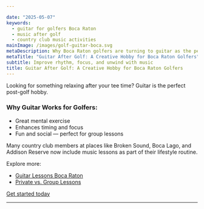 ```yaml
---

date: "2025-05-07"
keywords:
  - guitar for golfers Boca Raton
  - music after golf
  - country club music activities
mainImage: /images/golf-guitar-boca.svg
metaDescription: Why Boca Raton golfers are turning to guitar as the perfect creative outlet after time on the green.
metaTitle: "Guitar After Golf: A Creative Hobby for Boca Raton Golfers"
subtitle: Improve rhythm, focus, and unwind with music
title: Guitar After Golf: A Creative Hobby for Boca Raton Golfers
---
```


Looking for something relaxing after your tee time? Guitar is the perfect post-golf hobby.

### Why Guitar Works for Golfers:

- Great mental exercise
- Enhances timing and focus
- Fun and social — perfect for group lessons

Many country club members at places like Broken Sound, Boca Lago, and Addison Reserve now include music lessons as part of their lifestyle routine.

Explore more:

- [Guitar Lessons Boca Raton](https://www.parklandguitarlessons.com/guitar-lessons-boca-raton-fl)
- [Private vs. Group Lessons](https://www.parklandguitarlessons.com/guitar-chalk/private-vs-group-guitar-lessons)

[Get started today](https://www.parklandguitarlessons.com/contact)

---
